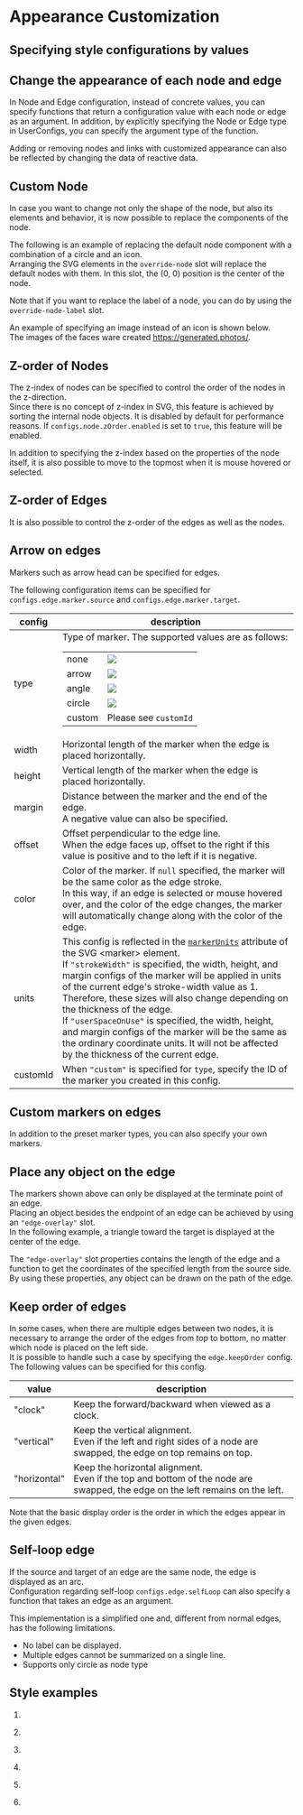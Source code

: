 # Appearance Customization

## Specifying style configurations by values

<demo-tabs :use-data="true">
<template v-slot:demo>
  <DemoConfigValue />
</template>
<template v-slot:source>

  <<< @/.vitepress/components/05_appearance/01/ConfigValue.vue

</template>
<template v-slot:data>

  <<< @/.vitepress/components/05_appearance/01/data.ts

</template>
</demo-tabs>

## Change the appearance of each node and edge

In Node and Edge configuration, instead of concrete values,
you can specify functions that return a configuration value
with each node or edge as an argument.
In addition, by explicitly specifying the Node or Edge type in
UserConfigs, you can specify the argument type of the function.

<demo-tabs :demo-height="250">
<template v-slot:demo>
  <DemoEachObject />
</template>
<template v-slot:source>

  <<< @/.vitepress/components/05_appearance/02/EachObject.vue{52-78}

</template>
</demo-tabs>

Adding or removing nodes and links with customized appearance can also
be reflected by changing the data of reactive data.


<demo-tabs :use-data="true" :demo-height="350">
<template v-slot:demo>
  <DemoEachObject2 />
</template>
<template v-slot:source>

  <<< @/.vitepress/components/05_appearance/03/EachObject2.vue

</template>
<template v-slot:data>

  <<< @/.vitepress/components/05_appearance/03/data.ts

</template>
</demo-tabs>


## Custom Node

In case you want to change not only the shape of the node, but
also its elements and behavior, it is now possible to replace
the components of the node.

The following is an example of replacing the default node
component with a combination of a circle and an icon.  
Arranging the SVG elements in the `override-node` slot will
replace the default nodes with them. In this slot, the (0, 0)
position is the center of the node.

Note that if you want to replace the label of a node, you can
do by using the `override-node-label` slot.

<demo-tabs :use-data="true">
<template v-slot:demo>
  <DemoCustomNode />
</template>
<template v-slot:source>

  <<< @/.vitepress/components/05_appearance/04/CustomNode.vue{23-48}

</template>
<template v-slot:data>

  <<< @/.vitepress/components/05_appearance/04/data.ts

</template>
</demo-tabs>

An example of specifying an image instead of an icon is shown below.  
The images of the faces ware created https://generated.photos/.

<demo-tabs :use-data="true">
<template v-slot:demo>
  <DemoCustomNodeWithImage />
</template>
<template v-slot:source>

  <<< @/.vitepress/components/05_appearance/05/CustomNodeWithImage.vue{23-66}

</template>
<template v-slot:data>

  <<< @/.vitepress/components/05_appearance/05/data.ts

</template>
</demo-tabs>

## Z-order of Nodes

The z-index of nodes can be specified to control the order of the
nodes in the z-direction.  
Since there is no concept of z-index in SVG, this feature is
achieved by sorting the internal node objects. It is disabled by
default for performance reasons. If `configs.node.zOrder.enabled`
is set to `true`, this feature will be enabled.

In addition to specifying the z-index based on the properties of
the node itself, it is also possible to move to the topmost when
it is mouse hovered or selected.

<demo-tabs :use-data="true" :demo-height="250">
<template v-slot:demo>
  <DemoZOrderOfNodes />
</template>
<template v-slot:source>

  <<< @/.vitepress/components/05_appearance/06/ZOrderOfNodes.vue{25-29}

</template>
<template v-slot:data>

  <<< @/.vitepress/components/05_appearance/06/data.ts

</template>
</demo-tabs>

## Z-order of Edges

It is also possible to control the z-order of the edges as well
as the nodes.

<demo-tabs :use-data="true" :demo-height="250">
<template v-slot:demo>
  <DemoZOrderOfEdges />
</template>
<template v-slot:source>

  <<< @/.vitepress/components/05_appearance/07/ZOrderOfEdges.vue{23-28}

</template>
<template v-slot:data>

  <<< @/.vitepress/components/05_appearance/07/data.ts

</template>
</demo-tabs>

## Arrow on edges

Markers such as arrow head can be specified for edges.

<demo-tabs :use-data="true">
<template v-slot:demo>
  <DemoArrow />
</template>
<template v-slot:source>

  <<< @/.vitepress/components/05_appearance/08/Arrow.vue{41-58}

</template>
<template v-slot:data>

  <<< @/.vitepress/components/05_appearance/08/data.ts

</template>
</demo-tabs>

The following configuration items can be specified for
`configs.edge.marker.source` and `configs.edge.marker.target`.

<div class="reference-table">

<table>
<thead>
  <tr>
    <th>config</th>
    <th>description</th>
  </tr>
</thead>
<tbody>
  <tr>
    <td>type</td>
    <td>
      Type of marker. The supported values are as follows:
      <table>
        <tr>
          <td>none</td>
          <td><img src="/examples/arrows/none.svg"></td>
        </tr>
        <tr>
          <td>arrow</td>
          <td><img src="/examples/arrows/arrow.svg"></td>
        </tr>
        <tr>
          <td>angle</td>
          <td><img src="/examples/arrows/angle.svg"></td>
        </tr>
        <tr>
          <td>circle</td>
          <td><img src="/examples/arrows/circle.svg"></td>
        </tr>
        <tr>
          <td>custom</td>
          <td>Please see <code>customId</code></td>
        </tr>
      </table>
    </td>
  </tr>
  <tr>
    <td>width</td>
    <td>Horizontal length of the marker when the edge is placed horizontally.</td>
  </tr>
  <tr>
    <td>height</td>
    <td>Vertical length of the marker when the edge is placed horizontally.</td>
  </tr>
  <tr>
    <td>margin</td>
    <td>
      Distance between the marker and the end of the edge.<br />
      A negative value can also be specified.
    </td>
  </tr>
  <tr>
    <td>offset</td>
    <td>
      Offset perpendicular to the edge line.<br />
      When the edge faces up, offset to the right if this value is positive and to the left if it is negative.
    </td>
  </tr>
  <tr>
    <td>color</td>
    <td>
      Color of the marker. If <code>null</code> specified, the marker will be the
      same color as the edge stroke.<br />
      In this way, if an edge is selected or mouse hovered over, and the color of
      the edge changes, the marker will automatically change along with the color
      of the edge.
    </td>
  </tr>
  <tr>
    <td>units</td>
    <td>
      This config is reflected in the
      <a href="https://developer.mozilla.org/en-US/docs/Web/SVG/Attribute/markerUnits" target="_blank" rel="noopener noreferrer"><code>markerUnits</code></a>
      attribute of the SVG &lt;marker&gt; element.<br />
      If <code>"strokeWidth"</code> is specified, the width, height, and margin
      configs of the marker will be applied in units of the current edge's
      stroke-width value as 1. Therefore, these sizes will also change depending
      on the thickness of the edge.<br />
      If <code>"userSpaceOnUse"</code> is specified, the width, height, and
      margin configs of the marker will be the same as the ordinary coordinate
      units. It will not be affected by the thickness of the current edge.
    </td>
  </tr>
  <tr>
    <td>customId</td>
    <td>
      When <code>"custom"</code> is specified for <code>type</code>, specify the
      ID of the marker you created in this config.
    </td>
  </tr>
</tbody>
</table>

</div>

## Custom markers on edges

In addition to the preset marker types, you can also specify your own markers.

<demo-tabs :use-data="true">
<template v-slot:demo>
  <DemoCustomMarker />
</template>
<template v-slot:source>

  <<< @/.vitepress/components/05_appearance/09/CustomMarker.vue{11-30,43-57}

</template>
<template v-slot:data>

  <<< @/.vitepress/components/05_appearance/09/data.ts

</template>
</demo-tabs>

## Place any object on the edge

The markers shown above can only be displayed at the terminate point
of an edge.  
Placing an object besides the endpoint of an edge can be achieved by
using an `"edge-overlay"` slot.  
In the following example, a triangle toward the target is displayed
at the center of the edge.

<demo-tabs :use-data="true">
<template v-slot:demo>
  <DemoPlaceObjectAtEdge />
</template>
<template v-slot:source>

  <<< @/.vitepress/components/05_appearance/10/PlaceObjectAtEdge.vue{60-68}

</template>
<template v-slot:data>

  <<< @/.vitepress/components/05_appearance/10/data.ts

</template>
</demo-tabs>

The `"edge-overlay"` slot properties contains the length of the edge
and a function to get the coordinates of the specified length from
the source side. By using these properties, any object can be drawn
on the path of the edge.

<demo-tabs :use-data="true">
<template v-slot:demo>
  <DemoPlaceObjectAtEdge2 />
</template>
<template v-slot:source>

  <<< @/.vitepress/components/05_appearance/11/PlaceObjectAtEdge2.vue{43-85}

</template>
<template v-slot:data>

  <<< @/.vitepress/components/05_appearance/11/data.ts

</template>
</demo-tabs>




## Keep order of edges

In some cases, when there are multiple edges between two nodes,
it is necessary to arrange the order of the edges from top to
bottom, no matter which node is placed on the left side.  
It is possible to handle such a case by specifying the
`edge.keepOrder` config.  
The following values can be specified for this config.

<div class="reference-table">

<table>
<thead>
  <tr>
    <th>value</th>
    <th>description</th>
  </tr>
</thead>
<tbody>
  <tr>
    <td>"clock"</td>
    <td>
      Keep the forward/backward when viewed as a clock.
    </td>
  </tr>
  <tr>
    <td>"vertical"</td>
    <td>
      Keep the vertical alignment.<br/>
      Even if the left and right sides of a node are swapped,
      the edge on top remains on top.
    </td>
  </tr>
  <tr>
    <td>"horizontal"</td>
    <td>
      Keep the horizontal alignment.<br/>
      Even if the top and bottom of the node are swapped,
      the edge on the left remains on the left.
    </td>
  </tr>
</tbody>
</table>

</div>

Note that the basic display order is the order in which the
edges appear in the given edges.

<demo-tabs :use-data="true" hint="Please try dragging the nodes to swap their positions and observe the behavior.">
<template v-slot:demo>
  <DemoEdgesKeepOrder />
</template>
<template v-slot:source>

  <<< @/.vitepress/components/05_appearance/12/EdgesKeepOrder.vue{26}

</template>
<template v-slot:data>

  <<< @/.vitepress/components/05_appearance/12/data.ts

</template>
</demo-tabs>

## Self-loop edge

If the source and target of an edge are the same node, the edge is
displayed as an arc.  
Configuration regarding self-loop `configs.edge.selfLoop` can also
specify a function that takes an edge as an argument.

This implementation is a simplified one and, different from normal
edges, has the following limitations.

* No label can be displayed.
* Multiple edges cannot be summarized on a single line.
* Supports only circle as node type


<demo-tabs :use-data="true">
<template v-slot:demo>
  <DemoSelfLoopEdge />
</template>
<template v-slot:source>

  <<< @/.vitepress/components/05_appearance/13/SelfLoopEdge.vue

</template>
<template v-slot:data>

  <<< @/.vitepress/components/05_appearance/13/data.ts

</template>
</demo-tabs>


## Style examples

1.

<demo-tabs :use-data="true">
<template v-slot:demo>
  <DemoStyle1 />
</template>
<template v-slot:source>

<<< @/.vitepress/components/05_appearance/s01/Style1.vue

</template>
<template v-slot:data>

<<< @/.vitepress/components/05_appearance/s01/data.ts

</template>
</demo-tabs>

2.

<demo-tabs :use-data="true">
<template v-slot:demo>
  <DemoStyle2 />
</template>
<template v-slot:source>

<<< @/.vitepress/components/05_appearance/s02/Style2.vue

</template>
<template v-slot:data>

<<< @/.vitepress/components/05_appearance/s02/data.ts

</template>
</demo-tabs>

3.

<demo-tabs :use-data="true">
<template v-slot:demo>
  <DemoStyle3 />
</template>
<template v-slot:source>

<<< @/.vitepress/components/05_appearance/s03/Style3.vue

</template>
<template v-slot:data>

<<< @/.vitepress/components/05_appearance/s03/data.ts

</template>
</demo-tabs>

4.

<demo-tabs :use-data="true">
<template v-slot:demo>
  <DemoStyle4 />
</template>
<template v-slot:source>

<<< @/.vitepress/components/05_appearance/s04/Style4.vue

</template>
<template v-slot:data>

<<< @/.vitepress/components/05_appearance/s04/data.ts

</template>
</demo-tabs>

5.

<demo-tabs :use-data="true" hint="Click on a node to toggle its state. When both end nodes are active, the edge animation will move.">
<template v-slot:demo>
  <DemoStyle5 />
</template>
<template v-slot:source>

<<< @/.vitepress/components/05_appearance/s05/Style5.vue

</template>
<template v-slot:data>

<<< @/.vitepress/components/05_appearance/s05/data.ts

</template>
</demo-tabs>

6.

<demo-tabs :use-data="true">
<template v-slot:demo>
  <DemoStyle6 />
</template>
<template v-slot:source>

<<< @/.vitepress/components/05_appearance/s06/Style6.vue

</template>
<template v-slot:data>

<<< @/.vitepress/components/05_appearance/s06/data.ts

</template>
</demo-tabs>

<script setup>
import DemoConfigValue from '../.vitepress/components/05_appearance/01/ConfigValue.vue'
import DemoEachObject from '../.vitepress/components/05_appearance/02/EachObject.vue'
import DemoEachObject2 from '../.vitepress/components/05_appearance/03/EachObject2.vue'
import DemoCustomNode from '../.vitepress/components/05_appearance/04/CustomNode.vue'
import DemoCustomNodeWithImage from '../.vitepress/components/05_appearance/05/CustomNodeWithImage.vue'
import DemoZOrderOfNodes from '../.vitepress/components/05_appearance/06/ZOrderOfNodes.vue'
import DemoZOrderOfEdges from '../.vitepress/components/05_appearance/07/ZOrderOfEdges.vue'
import DemoArrow from '../.vitepress/components/05_appearance/08/Arrow.vue'
import DemoCustomMarker from '../.vitepress/components/05_appearance/09/CustomMarker.vue'
import DemoPlaceObjectAtEdge from '../.vitepress/components/05_appearance/10/PlaceObjectAtEdge.vue'
import DemoPlaceObjectAtEdge2 from '../.vitepress/components/05_appearance/11/PlaceObjectAtEdge2.vue'
import DemoEdgesKeepOrder from '../.vitepress/components/05_appearance/12/EdgesKeepOrder.vue'
import DemoSelfLoopEdge from '../.vitepress/components/05_appearance/13/SelfLoopEdge.vue'

import DemoStyle1 from '../.vitepress/components/05_appearance/s01/Style1.vue'
import DemoStyle2 from '../.vitepress/components/05_appearance/s02/Style2.vue'
import DemoStyle3 from '../.vitepress/components/05_appearance/s03/Style3.vue'
import DemoStyle4 from '../.vitepress/components/05_appearance/s04/Style4.vue'
import DemoStyle5 from '../.vitepress/components/05_appearance/s05/Style5.vue'
import DemoStyle6 from '../.vitepress/components/05_appearance/s06/Style6.vue'
</script>
